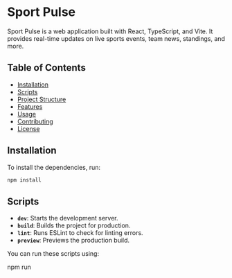 # Sport Pulse

Sport Pulse is a web application built with React, TypeScript, and Vite. It provides real-time updates on live sports events, team news, standings, and more.

## Table of Contents

- [Installation](#installation)
- [Scripts](#scripts)
- [Project Structure](#project-structure)
- [Features](#features)
- [Usage](#usage)
- [Contributing](#contributing)
- [License](#license)

## Installation

To install the dependencies, run:

```bash
npm install
```

## Scripts

- **`dev`**: Starts the development server.
- **`build`**: Builds the project for production.
- **`lint`**: Runs ESLint to check for linting errors.
- **`preview`**: Previews the production build.

You can run these scripts using:

npm run <script>

## Project Structure
gitignore
.idea/
[eslint.config.js](http://_vscodecontentref_/1)
[index.html](http://_vscodecontentref_/2)
[package.json](http://_vscodecontentref_/3)
public/
[README.md](http://_vscodecontentref_/4)
src/
    App.tsx
    assets/
    components/
        common/
        layout/
        pages/
    context/
        appContext.tsx
        teamPageContext.tsx
    hooks/
    index.css
    main.tsx
    services/
    store/
    styles/
    theme/
        theme.ts
    utils/
        dateFormatter.ts
    vite-env.d.ts
[tsconfig.app.json](http://_vscodecontentref_/5)
[tsconfig.json](http://_vscodecontentref_/6)
[tsconfig.node.json](http://_vscodecontentref_/7)
[vite.config.ts](http://_vscodecontentref_/8)

## Features

- **Live Events**: Real-time updates on live sports events.
- **Team News**: Latest news about your favorite teams.
- **Standings**: Current standings of teams in various leagues.
- **Responsive Design**: Optimized for both desktop and mobile devices.


## Usage

### Contexts

- **`AppContext`**: Provides global state management for the application.
- **`TeamPageContext`**: Manages state specific to the team page.

### Components

- **Common Components**: Shared components like `LiveEvents`, `TeamBar`, `TeamNews`, etc.
- **Layout Components**: Layout components like `Header`, `Footer`, etc.
- **Page Components**: Specific pages like `Home`, `TeamPage`, `NewsPage`, etc.

### Utilities

- **`dateFormatter`**: Utility function to format dates.

## Theming

- **Custom Theme Configuration**: Using Material-UI's `createTheme`.